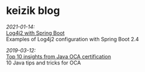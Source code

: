 # keizik blog

<i>2021-01-14:</i><br>
[Log4j2 with Spring Boot](Log4j2.md)<br>
Examples of Log4j2 configuration with Spring Boot 2.4

<i>2019-03-12:</i><br>
[Top 10 insights from Java OCA certification](JavaTipsAndTricks.md)<br>
10 Java tips and tricks for OCA
